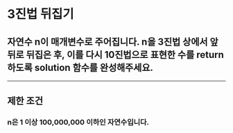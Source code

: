 # 3진법 뒤집기
## 자연수 n이 매개변수로 주어집니다. n을 3진법 상에서 앞뒤로 뒤집은 후, 이를 다시 10진법으로 표현한 수를 return 하도록 solution 함수를 완성해주세요.
***
## 제한 조건
### n은 1 이상 100,000,000 이하인 자연수입니다.